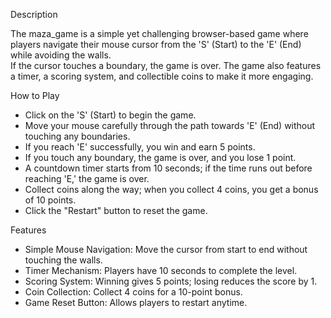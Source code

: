 Description

The maza_game is a simple yet challenging browser-based game where players navigate their mouse cursor from the 'S' (Start) to the 'E' (End) while avoiding the walls.</br>
If the cursor touches a boundary, the game is over. The game also features a timer, a scoring system, and collectible coins to make it more engaging.

How to Play
<ul>

<li>Click on the 'S' (Start) to begin the game.</li>

<li>Move your mouse carefully through the path towards 'E' (End) without touching any boundaries.</li>

<li>If you reach 'E' successfully, you win and earn 5 points.</li>

<li>If you touch any boundary, the game is over, and you lose 1 point.</li>

<li>A countdown timer starts from 10 seconds; if the time runs out before reaching 'E,' the game is over.</li>

<li>Collect coins along the way; when you collect 4 coins, you get a bonus of 10 points.</li>

<li>Click the "Restart" button to reset the game.</li>
</ul>
Features
<ul>
  <li>
Simple Mouse Navigation: Move the cursor from start to end without touching the walls.
</li>
  <li>
Timer Mechanism: Players have 10 seconds to complete the level.
</li>
  <li>
Scoring System: Winning gives 5 points; losing reduces the score by 1.
</li>
<li>
Coin Collection: Collect 4 coins for a 10-point bonus.
</li>
  <li>
Game Reset Button: Allows players to restart anytime.
    </li>
</ul>
